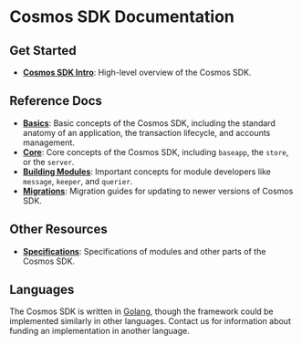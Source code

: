 # Cosmos SDK Documentation

## Get Started

* **[Cosmos SDK Intro](./intro/overview.md)**: High-level overview of the Cosmos SDK.

## Reference Docs

* **[Basics](./basics/)**: Basic concepts of the Cosmos SDK, including the standard anatomy of an application, the transaction lifecycle, and accounts management.
* **[Core](./core/)**: Core concepts of the Cosmos SDK, including `baseapp`, the `store`, or the `server`.
* **[Building Modules](./building-modules/)**: Important concepts for module developers like `message`, `keeper`, and `querier`.
* **[Migrations](./migrations/README.md)**: Migration guides for updating to newer versions of Cosmos SDK.

## Other Resources

* **[Specifications](./spec/README.md)**: Specifications of modules and other parts of the Cosmos SDK.

## Languages

The Cosmos SDK is written in [Golang](https://golang.org/), though the framework could be implemented similarly in other languages. Contact us for information about funding an implementation in another language.
